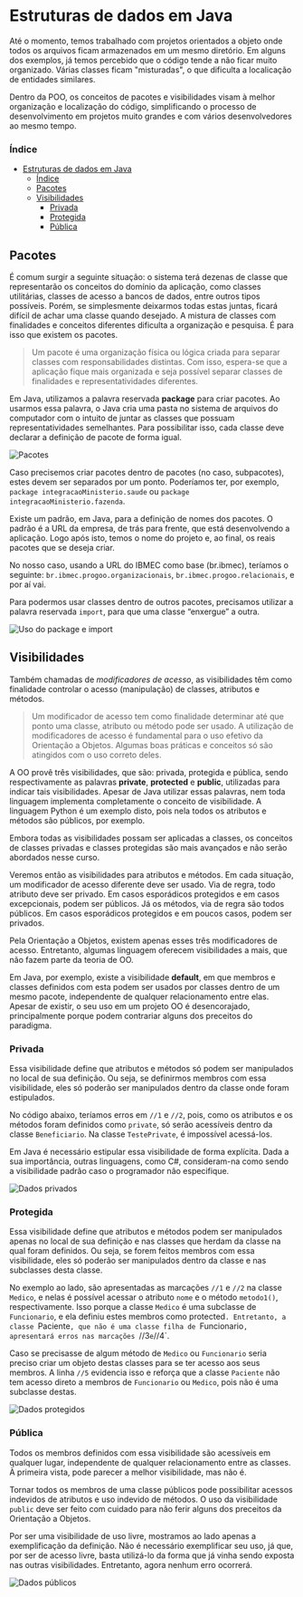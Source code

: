 # Estruturas de dados em Java

Até o momento, temos trabalhado com projetos orientados a objeto onde todos os arquivos ficam armazenados em um mesmo diretório. Em alguns dos exemplos, já temos percebido que o código tende a não ficar muito organizado. Várias classes ficam "misturadas", o que dificulta a localicação de entidades similares.

Dentro da POO, os conceitos de pacotes e visibilidades visam à melhor organização e localização do código, simplificando o processo de desenvolvimento em projetos muito grandes e com vários desenvolvedores ao mesmo tempo.

### Índice

- [Estruturas de dados em Java](#estruturas-de-dados-em-java)
    - [Índice](#índice)
  - [Pacotes](#pacotes)
  - [Visibilidades](#visibilidades)
    - [Privada](#privada)
    - [Protegida](#protegida)
    - [Pública](#pública)

## Pacotes

É comum surgir a seguinte situação: o sistema terá dezenas de classe que representarão os conceitos do domínio da aplicação, como classes utilitárias, classes de acesso a bancos de dados, entre outros tipos possíveis. Porém, se simplesmente deixarmos todas estas juntas, ficará difícil de achar uma classe quando desejado. A mistura de classes com finalidades e conceitos diferentes dificulta a organização e pesquisa. É para isso que existem os pacotes.

> Um pacote é uma organização física ou lógica criada para separar classes com responsabilidades distintas. Com isso, espera-se que a aplicação fique mais organizada e seja possível separar classes de finalidades e representatividades diferentes.

Em Java, utilizamos a palavra reservada **package** para criar pacotes. Ao usarmos essa palavra, o Java cria uma pasta no sistema de arquivos do computador com o intuito de juntar as classes que possuam representatividades semelhantes. Para possibilitar isso, cada classe deve declarar a definição de pacote de forma igual.

![Pacotes](../img/007.001.png "Pacotes")

Caso precisemos criar pacotes dentro de pacotes (no caso, subpacotes), estes devem ser separados por um ponto. Poderíamos ter, por exemplo, `package integracaoMinisterio.saude` ou `package integracaoMinisterio.fazenda`.

Existe um padrão, em Java, para a definição de nomes dos pacotes. O padrão é a URL da empresa, de trás para frente, que está desenvolvendo a aplicação. Logo após isto, temos o nome do projeto e, ao final, os reais pacotes que se deseja criar.

No nosso caso, usando a URL do IBMEC como base (br.ibmec), teríamos o seguinte: `br.ibmec.progoo.organizacionais`, `br.ibmec.progoo.relacionais`, e por aí vai.

Para podermos usar classes dentro de outros pacotes, precisamos utilizar a palavra reservada `import`, para que uma classe “enxergue” a outra.

![Uso do package e import](../img/007.002.png "Uso do package e import")

## Visibilidades

Também chamadas de _modificadores de acesso_, as visibilidades têm como finalidade controlar o acesso (manipulação) de classes, atributos e métodos.

> Um modificador de acesso tem como finalidade determinar até que ponto uma classe, atributo ou método pode ser usado. A utilização de modificadores de acesso é fundamental para o uso efetivo da Orientação a Objetos. Algumas boas práticas e conceitos só são atingidos com o uso correto deles.

A OO provê três visibilidades, que são: privada, protegida e pública, sendo respectivamente as palavras **private**, **protected** e **public**, utilizadas para indicar tais visibilidades. Apesar de Java utilizar essas palavras, nem toda linguagem implementa completamente o conceito de visibilidade. A linguagem Python é um exemplo disto, pois nela todos os atributos e métodos são públicos, por exemplo.

Embora todas as visibilidades possam ser aplicadas a classes, os conceitos de classes privadas e classes protegidas são mais avançados e não serão abordados nesse curso.

Veremos então as visibilidades para atributos e métodos. Em cada situação, um modificador de acesso diferente deve ser usado. Via de regra, todo atributo deve ser privado. Em casos esporádicos protegidos e em casos excepcionais, podem ser públicos. Já os métodos, via de regra são todos públicos. Em casos esporádicos protegidos e em poucos casos, podem ser privados.

Pela Orientação a Objetos, existem apenas esses três modificadores de acesso. Entretanto, algumas linguagem oferecem visibilidades a mais, que não fazem parte da teoria de OO.

Em Java, por exemplo, existe a visibilidade **default**, em que membros e classes definidos com esta podem ser usados por classes dentro de um mesmo pacote, independente de qualquer relacionamento entre elas. Apesar de existir, o seu uso em um projeto OO é desencorajado, principalmente porque podem contrariar alguns dos preceitos do paradigma.

### Privada

Essa visibilidade define que atributos e métodos só podem ser manipulados no local de sua definição. Ou seja, se definirmos membros com essa visibilidade, eles só poderão ser manipulados dentro da classe onde foram estipulados.

No código abaixo, teríamos erros em `//1` e `//2`, pois, como os atributos e os métodos foram definidos como `private`, só serão acessíveis dentro da classe `Beneficiario`. Na classe `TestePrivate`, é impossível acessá-los. 

Em Java é necessário estipular essa visibilidade de forma explícita. Dada a sua importância, outras linguagens, como C#, consideram-na como sendo a visibilidade padrão caso o programador não especifique.

![Dados privados](../img/007.003.png "Dados privados")

### Protegida

Essa visibilidade define que atributos e métodos podem ser manipulados apenas no local de sua definição e nas classes que herdam da classe na qual foram definidos. Ou seja, se forem feitos membros com essa visibilidade, eles só poderão ser manipulados dentro da classe e nas subclasses desta classe.

No exemplo ao lado, são apresentadas as marcações `//1` e `//2` na classe `Medico`, e nelas é possível acessar o atributo `nome` e o método `metodo1()`, respectivamente. Isso porque a classe `Medico` é uma subclasse de `Funcionario`, e ela definiu estes membros como protected`. Entretanto, a classe `Paciente`, que não é uma classe filha de `Funcionario`, apresentará erros nas marcações `//3` e `//4`.

Caso se precisasse de algum método de `Medico` ou `Funcionario` seria preciso criar um objeto destas classes para se ter acesso aos seus membros. A linha `//5` evidencia isso e reforça que a classe `Paciente` não tem acesso direto a membros de `Funcionario` ou `Medico`, pois não é uma subclasse destas.

![Dados protegidos](../img/007.004.png "Dados protegidos")

### Pública

Todos os membros definidos com essa visibilidade são acessíveis em qualquer lugar, independente de qualquer relacionamento entre as classes. À primeira vista, pode parecer a melhor visibilidade, mas não é.

Tornar todos os membros de uma classe públicos pode possibilitar acessos indevidos de atributos e uso indevido de métodos. O uso da visibilidade `public` deve ser feito com cuidado para não ferir alguns dos preceitos da Orientação a Objetos.

Por ser uma visibilidade de uso livre, mostramos ao lado apenas a exemplificação da definição. Não é necessário exemplificar seu uso, já que, por ser de acesso livre, basta utilizá-lo da forma que já vinha sendo exposta nas outras visibilidades. Entretanto, agora nenhum erro ocorrerá.

![Dados públicos](../img/007.005.png "Dados públicos")
